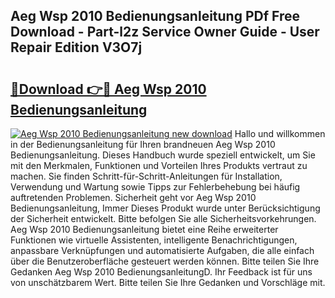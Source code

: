 ## Aeg Wsp 2010 Bedienungsanleitung PDf Free Download - Part-l2z Service Owner Guide - User Repair Edition V3O7j

# <h2><a href="http://df36em.blite.top/?on=Aeg+Wsp+2010+Bedienungsanleitung">🔗Download 👉🔴 Aeg Wsp 2010 Bedienungsanleitung</a></h2>

[![Aeg Wsp 2010 Bedienungsanleitung new download](https://i.imgur.com/lujVjoI.png)](http://df36em.blite.top/?on=Aeg+Wsp+2010+Bedienungsanleitung)
Hallo und willkommen in der Bedienungsanleitung für Ihren brandneuen Aeg Wsp 2010 Bedienungsanleitung. Dieses Handbuch wurde speziell entwickelt, um Sie mit den Merkmalen, Funktionen und Vorteilen Ihres Produkts vertraut zu machen. Sie finden Schritt-für-Schritt-Anleitungen für Installation, Verwendung und Wartung sowie Tipps zur Fehlerbehebung bei häufig auftretenden Problemen. Sicherheit geht vor Aeg Wsp 2010 Bedienungsanleitung, Immer Dieses Produkt wurde unter Berücksichtigung der Sicherheit entwickelt. Bitte befolgen Sie alle Sicherheitsvorkehrungen. Aeg Wsp 2010 Bedienungsanleitung bietet eine Reihe erweiterter Funktionen wie virtuelle Assistenten, intelligente Benachrichtigungen, anpassbare Verknüpfungen und automatisierte Aufgaben, die alle einfach über die Benutzeroberfläche gesteuert werden können. Bitte teilen Sie Ihre Gedanken Aeg Wsp 2010 BedienungsanleitungD. Ihr Feedback ist für uns von unschätzbarem Wert. Bitte teilen Sie Ihre Gedanken und Vorschläge mit.
